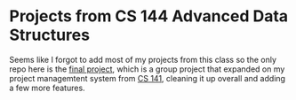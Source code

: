 # Projects from CS 144 Advanced Data Structures
Seems like I forgot to add most of my projects from this class so the only repo here is the [final project](https://github.com/LandonDavidson-CS144/FinalProject-TaskManagementSystem), which is a group project that expanded on my project managemtent system from [CS 141](https://github.com/Landon-Davidson-CS141/Honors-ProjectManagementSystem), cleaning it up overall and adding a few more features.
